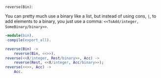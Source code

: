 `reverse(Bin)`:

You can pretty much use a binary like a list, but instead of using cons, `|`, to add elements to a binary, you just use a comma: `<<ToAdd/integer, SomeBinary/binary>>`.

```erlang
-module(bin).
-compile(export_all).

reverse(Bin) ->
    reverse(Bin, <<>>).
reverse(<<X/integer, Rest/binary>>, Acc) ->
    reverse(Rest, <<X/integer, Acc/binary>>);
reverse(<<>>, Acc) ->
    Acc.
```
